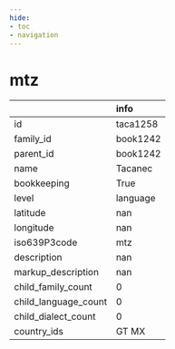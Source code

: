 ```yaml
---
hide:
- toc
- navigation
---
```

# mtz
|                      | info     |
|:---------------------|:---------|
| id                   | taca1258 |
| family_id            | book1242 |
| parent_id            | book1242 |
| name                 | Tacanec  |
| bookkeeping          | True     |
| level                | language |
| latitude             | nan      |
| longitude            | nan      |
| iso639P3code         | mtz      |
| description          | nan      |
| markup_description   | nan      |
| child_family_count   | 0        |
| child_language_count | 0        |
| child_dialect_count  | 0        |
| country_ids          | GT MX    |